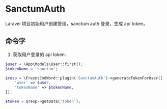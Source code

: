 # SanctumAuth

Laravel 项目初始用户创建管理，sanctum auth 登录，生成 api token。


## 命令字

1. 获取用户登录的 api token:
```php
$user = \App\Models\User::first();
$tokenName = 'sanctum';

$resp = \FresnsCmdWord::plugin('SanctumAuth')->generateTokenForUser([
    'user' => $user,
    'tokenName' => $tokenName,
]);

$token = $resp->getData('token');
```
